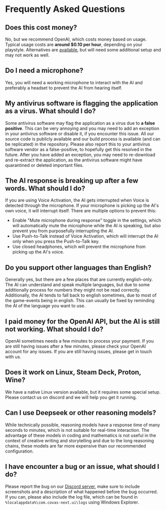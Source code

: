 # Frequently Asked Questions

## Does this cost money?

No, but we recommend OpenAI, which costs money based on usage. Typical usage costs are **around $0.10 per hour**, depending on your playstyle. Alternatives are [available](./advanced/freeSetup.md), but will need some additional setup and may not work as well.

## Do I need a microphone?

Yes, you will need a working microphone to interact with the AI and preferably a headset to prevent the AI from hearing itself.

## My antivirus software is flagging the application as a virus. What should I do?

Some antivirus software may flag the application as a virus due to **a false positive**. This can be very annoying and you may need to add an exception in your antivirus software or disable it, if you encounter this issue. All our source code is publicly available and our build process is available (and can be replicated) in the repository.
Please also report this to your antivirus software vendor as a false-positive, to hopefully get this resolved in the future.
After you have added an exception, you may need to re-download and re-extract the application, as the antivirus software might have quarantined or deleted important files.

## The AI response is breaking up after a few words. What should I do?

If you are using Voice Activation, the AI gets interrupted when Voice is detected through the microphone. If your microphone is picking up the AI's own voice, it will interrupt itself. There are multiple options to prevent this:

- Enable "Mute microphone during response" toggle in the settings, which will automatically mute the microphone while the AI is speaking, but also prevent you from purposefully interrupting the AI.
- Use Push-to-Talk instead of Voice Activation, which will interrupt the AI only when you press the Push-to-Talk key.
- Use closed headphones, which will prevent the microphone from picking up the AI's voice.

## Do you support other languages than English?

Generally yes, but there are a few places that are currently english-only. The AI can understand and speak multiple languages, but due to some additionally process for numbers they might not be read correctly. Additionally, the AI tends to fall back to english sometimes, due to most of the game-events being in english. This can usually be fixed by reminding the AI of the language you want to use.

## I paid money for the OpenAI API, but the AI is still not working. What should I do?

OpenAI sometimes needs a few minutes to process your payment. If you are still having issues after a few minutes, please check your OpenAI account for any issues. If you are still having issues, please get in touch with us.

## Does it work on Linux, Steam Deck, Proton, Wine?

We have a native Linux version available, but it requires some special setup. Please contact us on discord and we will help you get it running.

## Can I use Deepseek or other reasoning models?

While technically possible, reasoning models have a response time of many seconds to minutes, which is not suitable for real-time interaction. The advantage of these models in coding and mathematics is not useful in the context of creative writing and storytelling and due to the long reasoning chains, these models are far more expensive than our recommended configuration.

## I have encounter a bug or an issue, what should I do?

Please report the bug on our [Discord server](https://discord.gg/8Z2a3b6c7C), make sure to include screenshots and a description of what happened before the bug occurred. If you can, please also include the log file, which can be found in `%localappdata%\com.covas-next.ui\logs` using Windows Explorer.
